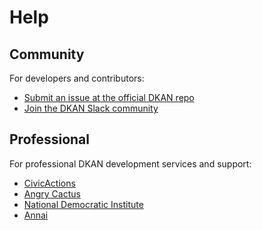 Help
=======

Community
---------

For developers and contributors:

*   [Submit an issue at the official DKAN repo](https://github.com/NuCivic/dkan/issues/new)
*   [Join the DKAN Slack community](https://dkansignup.herokuapp.com/)

Professional
------------

For professional DKAN development services and support:

*   [CivicActions](https://civicactions.com/dkan)
*   [Angry Cactus](http://www.angrycactus.biz/)
*   [National Democratic Institute](https://www.nditech.org/project/dkan)
*   [Annai](http://landing.dkan.annai.co.jp/)
